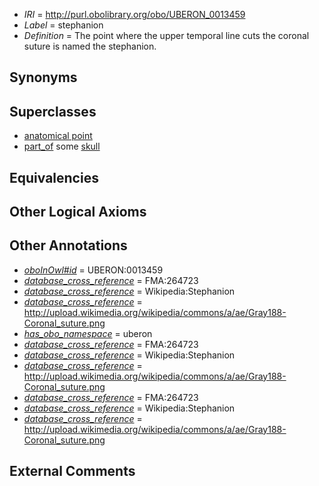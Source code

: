  * *IRI* = http://purl.obolibrary.org/obo/UBERON_0013459
 * *Label* = stephanion
 * *Definition* = The point where the upper temporal line cuts the coronal suture is named the stephanion.

## Synonyms


## Superclasses

 * [anatomical point](../../UBERON/83/UBERON_0006983.md)
 * [part_of](../../BFO/50/BFO_0000050.md) some [skull](../../UBERON/29/UBERON_0003129.md)

## Equivalencies


## Other Logical Axioms


## Other Annotations

 * *[oboInOwl#id](../../id/oboInOwl#id.md)* = UBERON:0013459
 * *[database_cross_reference](../../ef/oboInOwl#hasDbXref.md)* = FMA:264723
 * *[database_cross_reference](../../ef/oboInOwl#hasDbXref.md)* = Wikipedia:Stephanion
 * *[database_cross_reference](../../ef/oboInOwl#hasDbXref.md)* = http://upload.wikimedia.org/wikipedia/commons/a/ae/Gray188-Coronal_suture.png
 * *[has_obo_namespace](../../ce/oboInOwl#hasOBONamespace.md)* = uberon
 * *[database_cross_reference](../../ef/oboInOwl#hasDbXref.md)* = FMA:264723
 * *[database_cross_reference](../../ef/oboInOwl#hasDbXref.md)* = Wikipedia:Stephanion
 * *[database_cross_reference](../../ef/oboInOwl#hasDbXref.md)* = http://upload.wikimedia.org/wikipedia/commons/a/ae/Gray188-Coronal_suture.png
 * *[database_cross_reference](../../ef/oboInOwl#hasDbXref.md)* = FMA:264723
 * *[database_cross_reference](../../ef/oboInOwl#hasDbXref.md)* = Wikipedia:Stephanion
 * *[database_cross_reference](../../ef/oboInOwl#hasDbXref.md)* = http://upload.wikimedia.org/wikipedia/commons/a/ae/Gray188-Coronal_suture.png

## External Comments

